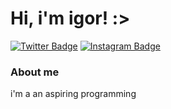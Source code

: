 # Hi, i'm igor! :>

[![Twitter Badge](https://img.shields.io/badge/-Twitter-1ca0f1?style=flat-square&labelColor=1ca0f1&logo=twitter&logoColor=white&link=https://twitter.com/indigitalvoid)](https://twitter.com/indigitalvoid)
[![Instagram Badge](https://img.shields.io/badge/instagram-%23E4405F.svg?style=flat-square&&logo=instagram&logoColor=white&link=https://instagram.com/indigitalvoid)](https://www.instagram.com/indigitalvoid/)

### About me
i'm a an aspiring programming
